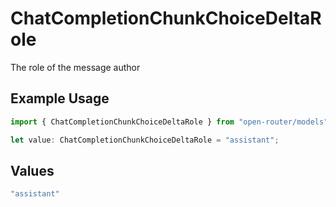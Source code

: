 # ChatCompletionChunkChoiceDeltaRole

The role of the message author

## Example Usage

```typescript
import { ChatCompletionChunkChoiceDeltaRole } from "open-router/models";

let value: ChatCompletionChunkChoiceDeltaRole = "assistant";
```

## Values

```typescript
"assistant"
```